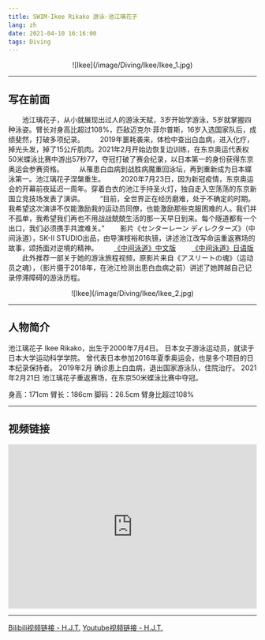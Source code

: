 ```yaml
---
title: SWIM-Ikee Rikako 游泳-池江璃花子
lang: zh
date: 2021-04-10 16:16:00
tags: Diving
---
```


<center>![Ikee](/image/Diving/Ikee/Ikee_1.jpg)</center> 

---------------------  

## 写在前面

&#8195;&#8195;池江璃花子，从小就展现出过人的游泳天赋，3岁开始学游泳，5岁就掌握四种泳姿。臂长对身高比超过108%，匹敌迈克尔·菲尔普斯，16岁入选国家队后，成绩斐然，打破多项纪录。
&#8195;&#8195;2019年噩耗袭来，体检中查出白血病，进入化疗，掉光头发，掉了15公斤肌肉。2021年2月开始边恢复边训练，在东京奥运代表权50米蝶泳比赛中游出57秒77，夺冠打破了赛会纪录，以日本第一的身份获得东京奥运会参赛资格。
&#8195;&#8195;从罹患白血病到战胜病魔重回泳坛，再到重新成为日本蝶泳第一。池江璃花子涅槃重生。
&#8195;&#8195;2020年7月23日，因为新冠疫情，东京奥运会的开幕前夜延迟一周年。穿着白衣的池江手持圣火灯，独自走入空荡荡的东京新国立竞技场发表了演讲。
&#8195;&#8195;“目前，全世界正在经历磨难，处于不确定的时期。我希望这次演讲不仅能激励我的运动员同僚，也能激励那些克服困难的人。我们并不孤单，我希望我们再也不用战战兢兢生活的那一天早日到来。每个隧道都有一个出口，我们必须携手共渡难关。”
&#8195;&#8195;影片《センターレーン ディレクターズ》（中间泳道），SK-II STUDIO出品，由导演枝裕和执镜，讲述池江改写命运重返赛场的故事，颂扬面对逆境的精神。
&#8195;&#8195;[《中间泳道》中文版](https://sk-ii.com.tw/rikakoikee "Title")
&#8195;&#8195;[《中间泳道》日语版](https://sk-ii.jp/rikakoikee "Title")
&#8195;&#8195;此外推荐一部关于她的游泳旅程视频，原影片来自《アスリートの魂》（运动员之魂），（影片摄于2018年，在池江检测出患白血病之前）讲述了她跨越自己记录停滞障碍的游泳历程。

<center>![Ikee](/image/Diving/Ikee/Ikee_2.jpg)</center>

---------------------  

## 人物简介  

池江璃花子 Ikee Rikako，出生于2000年7月4日。
日本女子游泳运动员，就读于日本大学运动科学学院。
曾代表日本参加2016年夏季奥运会，也是多个项目的日本纪录保持者。
2019年2月 确诊患上白血病，退出国家游泳队，住院治疗。
2021年2月21日 池江璃花子重返赛场，在东京50米蝶泳比赛中夺冠。

身高：171cm
臂长：186cm
脚码：26.5cm
臂身比超过108%

---------------------  

## 视频链接 

<!-- <center><iframe src="//player.bilibili.com/player.html?aid=887982176&bvid=BV17K4y1A7pi&cid=335590833&page=1&high_quality=1" height="580" width="100%" quality="high" scrolling="no" border="0" frameborder="no" framespacing="0" allowfullscreen="true"> </iframe></center> -->

<div style="position: relative; padding: 33% 48%;">
<iframe style="position: absolute; width: 100%; height: 100%; left: 0; top: 0;" src="https://player.bilibili.com/player.html?aid=887982176&bvid=BV17K4y1A7pi&cid=335590833&page=1&high_quality=1" frameborder="no" scrolling="no"></iframe></div>

---------------------  

[Bilibili视频链接 - H.J.T.](https://www.bilibili.com/video/BV17K4y1A7pi "Title")
[Youtube视频链接 - H.J.T.](https://youtu.be/O-VEXm_x8SQ "Title")
